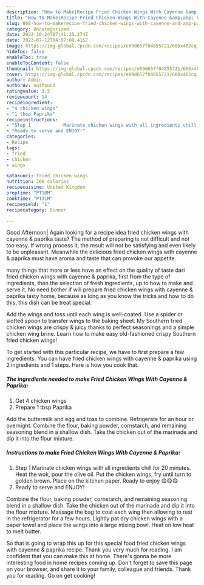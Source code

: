 ```yaml
---
description: "How to Make|Recipe Fried Chicken Wings With Cayenne &amp;amp; Paprika {That is Simple"
title: "How to Make|Recipe Fried Chicken Wings With Cayenne &amp;amp; Paprika {That is Simple"
slug: 868-how-to-makerecipe-fried-chicken-wings-with-cayenne-and-amp-paprika-that-is-simple
category: Uncategorized
date: 2022-10-24T07:41:25.274Z
date: 2023-07-12T04:07:08.416Z
image: https://img-global.cpcdn.com/recipes/e09d657f04855721/680x482cq70/fried-chicken-wings-with-cayenne-paprika-recipe-main-photo.jpg
hideToc: false
enableToc: true
enableTocContent: false
thumbnail: https://img-global.cpcdn.com/recipes/e09d657f04855721/680x482cq70/fried-chicken-wings-with-cayenne-paprika-recipe-main-photo.jpg
cover: https://img-global.cpcdn.com/recipes/e09d657f04855721/680x482cq70/fried-chicken-wings-with-cayenne-paprika-recipe-main-photo.jpg
author: Admin
authorAv: notfound
ratingvalue: 3.5
reviewcount: 14
recipeingredient:
- "4 chicken wings"
- "1 tbsp Paprika"
recipeinstructions:
- "Step 1            Marinate chicken wings with all ingredients chill for 20 minutes. Heat the wok, pour the olive oil. Put the chicken wings, fry until turn to golden brown. Place on the kitchen paper. Ready to enjoy 😋😋😋"
- "Ready to serve and ENJOY!"
categories:
- Recipe
tags:
- fried
- chicken
- wings

katakunci: fried chicken wings 
nutrition: 260 calories
recipecuisine: United Kingdom
preptime: "PT10M"
cooktime: "PT31M"
recipeyield: "1"
recipecategory: Dinner

---
```



Good Afternoon| Again looking for a recipe idea fried chicken wings with cayenne &amp; paprika taste? The method of preparing is not difficult and not too easy. If wrong process it, the result will not be satisfying and even likely to be unpleasant. Meanwhile the delicious fried chicken wings with cayenne &amp; paprika must have aroma and taste that can provoke our appetite.






many things that more or less have an effect on the quality of taste dari fried chicken wings with cayenne &amp; paprika, first from the type of ingredients, then the selection of fresh ingredients, up to how to make and serve it. No need bother if will prepare fried chicken wings with cayenne &amp; paprika tasty home, because as long as you know the tricks and how to do this, this dish can be treat  special.


Add the wings and toss until each wing is well-coated. Use a spider or slotted spoon to transfer wings to the baking sheet. My Southern fried chicken wings are crispy &amp; juicy thanks to perfect seasonings and a simple chicken wing brine. Learn how to make easy old-fashioned crispy Southern fried chicken wings!


To get started with this particular recipe, we have to first prepare a few ingredients. You can have fried chicken wings with cayenne &amp; paprika using 2 ingredients and 1 steps. Here is how you cook that.

<!--inarticleads1-->

##### The ingredients needed to make Fried Chicken Wings With Cayenne &amp; Paprika:

1. Get 4 chicken wings
1. Prepare 1 tbsp Paprika


Add the buttermilk and egg and toss to combine. Refrigerate for an hour or overnight. Combine the flour, baking powder, cornstarch, and remaining seasoning blend in a shallow dish. Take the chicken out of the marinade and dip it into the flour mixture. 

<!--inarticleads2-->

##### Instructions to make Fried Chicken Wings With Cayenne &amp; Paprika:

1. Step 1            Marinate chicken wings with all ingredients chill for 20 minutes. Heat the wok, pour the olive oil. Put the chicken wings, fry until turn to golden brown. Place on the kitchen paper. Ready to enjoy 😋😋😋
1. Ready to serve and ENJOY!

Combine the flour, baking powder, cornstarch, and remaining seasoning blend in a shallow dish. Take the chicken out of the marinade and dip it into the flour mixture. Massage the bag to coat each wing then allowing to rest in the refrigerator for a few hours. Lightly pat dry chicken wings with a paper towel and place the wings into a large mixing bowl. Heat on low heat to melt butter. 

So that is going to wrap this up for this special food fried chicken wings with cayenne &amp; paprika recipe. Thank you very much for reading. I am confident that you can make this at home. There's gonna be more interesting food in home recipes coming up. Don't forget to save this page on your browser, and share it to your family, colleague and friends. Thank you for reading. Go on get cooking!
